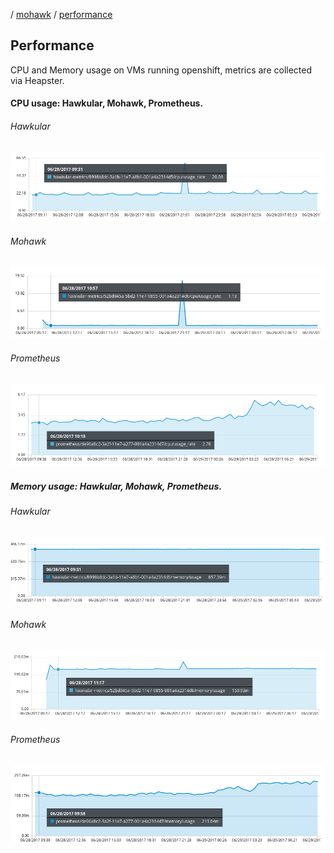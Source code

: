 
/ [mohawk](/) / [performance](/benchmark/perf.md)

## Performance

CPU and Memory usage on VMs running openshift, metrics are collected via Heapster.

#### CPU usage: Hawkular, Mohawk, Prometheus.

###### Hawkular

![CPU chart](/benchmark/hawkular-cpu.png?raw=true "benchmark cpu vm")

###### Mohawk

![CPU chart](/benchmark/mohawk-cpu.png?raw=true "benchmark cpu vm")

###### Prometheus

![CPU chart](/benchmark/prometheus-cpu.png?raw=true "benchmark cpu vm")

##### Memory usage: Hawkular, Mohawk, Prometheus.

###### Hawkular

![CPU chart](/benchmark/hawkular-mem.png?raw=true "benchmark cpu vm")

###### Mohawk

![CPU chart](/benchmark/mohawk-mem.png?raw=true "benchmark cpu vm")

###### Prometheus

![CPU chart](/benchmark/prometheus-mem.png?raw=true "benchmark cpu vm")
